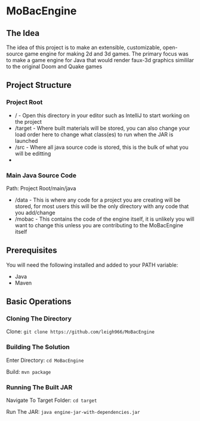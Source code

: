# MoBacEngine

## The Idea
The idea of this project is to make an extensible, customizable, open-source game engine for making 2d and 3d games. The primary focus was to make a game engine for Java that would render faux-3d graphics simililar to the original Doom and Quake games

## Project Structure
### Project Root
- / - Open this directory in your editor such as IntelliJ to start working on the project
- /target - Where built materials will be stored, you can also change your load order here to change what class(es) to run when the JAR is launched
- /src - Where all java source code is stored, this is the bulk of what you will be editting
- 
### Main Java Source Code
Path: Project Root/main/java
- /data - This is where any code for a project you are creating will be stored, for most users this will be the only directory with any code that you add/change
- /mobac - This contains the code of the engine itself, it is unlikely you will want to change this unless you are contributing to the MoBacEngine itself

## Prerequisites
You will need the following installed and added to your PATH variable:
- Java
- Maven

## Basic Operations
### Cloning The Directory
Clone: `git clone https://github.com/leigh966/MoBacEngine`

### Building The Solution
Enter Directory: `cd MoBacEngine`

Build: `mvn package`

### Running The Built JAR
Navigate To Target Folder: `cd target`

Run The JAR: `java engine-jar-with-dependencies.jar`

